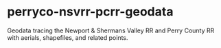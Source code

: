 # perryco-nsvrr-pcrr-geodata
Geodata tracing the Newport &amp; Shermans Valley RR and Perry County RR with aerials, shapefiles, and related points.
